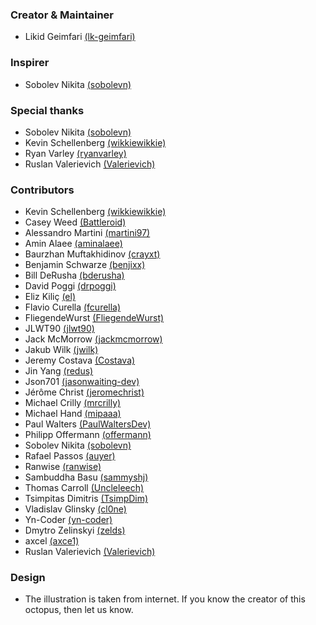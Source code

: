 ### Creator & Maintainer
- Likid Geimfari [(lk-geimfari)](https://github.com/lk-geimfari)

### Inspirer
- Sobolev Nikita [(sobolevn)](https://github.com/sobolevn)

### Special thanks
- Sobolev Nikita [(sobolevn)](https://github.com/sobolevn)
- Kevin Schellenberg [(wikkiewikkie)](https://github.com/wikkiewikkie)
- Ryan Varley [(ryanvarley)](https://github.com/ryanvarley)
- Ruslan Valerievich [(Valerievich)](https://github.com/Valerievich)

### Contributors
- Kevin Schellenberg [(wikkiewikkie)](https://github.com/wikkiewikkie)
- Casey Weed [(Battleroid)](https://github.com/Battleroid)
- Alessandro Martini [(martini97)](https://github.com/martini97)
- Amin Alaee [(aminalaee)](https://github.com/aminalaee)
- Baurzhan Muftakhidinov [(crayxt)](https://github.com/crayxt)
- Benjamin Schwarze [(benjixx)](https://github.com/benjixx)
- Bill DeRusha [(bderusha)](https://github.com/bderusha)
- David Poggi [(drpoggi)](https://github.com/drpoggi)
- Eliz Kiliç [(el)](https://github.com/el)
- Flavio Curella [(fcurella)](https://github.com/fcurella)
- FliegendeWurst [(FliegendeWurst)](https://github.com/FliegendeWurst)
- JLWT90 [(jlwt90)](https://github.com/jlwt90)
- Jack McMorrow [(jackmcmorrow)](https://github.com/jackmcmorrow)
- Jakub Wilk [(jwilk)](https://github.com/jwilk)
- Jeremy Costava [(Costava)](https://github.com/Costava)
- Jin Yang [(redus)](https://github.com/redus)
- Json701 [(jasonwaiting-dev)](https://github.com/jasonwaiting-dev)
- Jérôme Christ [(jeromechrist)](https://github.com/jeromechrist)
- Michael Crilly [(mrcrilly)](https://github.com/mrcrilly)
- Michael Hand [(mipaaa)](https://github.com/mipaaa)
- Paul Walters [(PaulWaltersDev)](https://github.com/PaulWaltersDev)
- Philipp Offermann [(offermann)](https://github.com/offermann)
- Sobolev Nikita [(sobolevn)](https://github.com/sobolevn)
- Rafael Passos [(auyer)](https://github.com/auyer)
- Ranwise [(ranwise)](https://github.com/ranwise)
- Sambuddha Basu [(sammyshj)](https://github.com/sammyshj)
- Thomas Carroll [(Uncleleech)](https://github.com/Uncleleech)
- Tsimpitas Dimitris [(TsimpDim)](https://github.com/TsimpDim)
- Vladislav Glinsky [(cl0ne)](https://github.com/cl0ne)
- Yn-Coder [(yn-coder)](https://github.com/yn-coder)
- Dmytro Zelinskyi [(zelds)](https://github.com/zelds)
- axcel [(axce1)](https://github.com/axce1)
- Ruslan Valerievich [(Valerievich)](https://github.com/Valerievich)

### Design
 - The illustration is taken from internet. If you know the creator of this octopus, then let us know.
